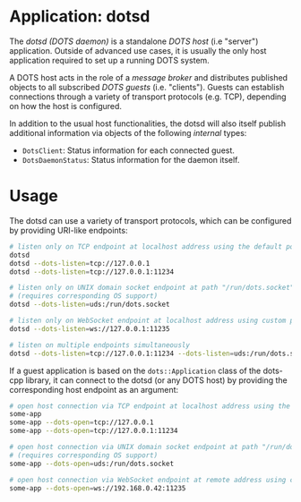 # Application: dotsd

The *dotsd (DOTS daemon)* is a standalone *DOTS host* (i.e "server") application. Outside of advanced use cases, it is usually the only host application required to set up a running DOTS system.

A DOTS host acts in the role of a *message broker* and distributes published objects to all subscribed *DOTS guests* (i.e. "clients"). Guests can establish connections through a variety of transport protocols (e.g. TCP), depending on how the host is configured.

In addition to the usual host functionalities, the dotsd will also itself publish additional information via objects of the following *internal* types:
*  `DotsClient`: Status information for each connected guest.
*  `DotsDaemonStatus`: Status information for the daemon itself.

# Usage

The dotsd can use a variety of transport protocols, which can be configured by providing URI-like endpoints:

```sh
# listen only on TCP endpoint at localhost address using the default port
dotsd
dotsd --dots-listen=tcp://127.0.0.1
dotsd --dots-listen=tcp://127.0.0.1:11234

# listen only on UNIX domain socket endpoint at path "/run/dots.socket"
# (requires corresponding OS support)
dotsd --dots-listen=uds:/run/dots.socket

# listen only on WebSocket endpoint at localhost address using custom port
dotsd --dots-listen=ws://127.0.0.1:11235

# listen on multiple endpoints simultaneously
dotsd --dots-listen=tcp://127.0.0.1:11234 --dots-listen=uds:/run/dots.socket
```

If a guest application is based on the `dots::Application` class of the dots-cpp library, it can connect to the dotsd (or any DOTS host) by providing the corresponding host endpoint as an argument:

```sh
# open host connection via TCP endpoint at localhost address using the default port
some-app
some-app --dots-open=tcp://127.0.0.1
some-app --dots-open=tcp://127.0.0.1:11234

# open host connection via UNIX domain socket endpoint at path "/run/dots.socket"
# (requires corresponding OS support)
some-app --dots-open=uds:/run/dots.socket

# open host connection via WebSocket endpoint at remote address using custom port
some-app --dots-open=ws://192.168.0.42:11235
```
